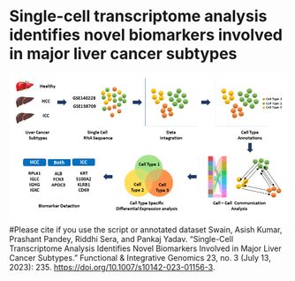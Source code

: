 # Single-cell transcriptome analysis identifies novel biomarkers involved in major liver cancer subtypes
![image](https://github.com/swainasish/liver_cancer_subtype/blob/main/scripts/graphical_abstract.png)
#Please cite if you use the script or annotated dataset 
Swain, Asish Kumar, Prashant Pandey, Riddhi Sera, and Pankaj Yadav. “Single-Cell Transcriptome Analysis Identifies Novel Biomarkers Involved in Major Liver Cancer Subtypes.” Functional & Integrative Genomics 23, no. 3 (July 13, 2023): 235. https://doi.org/10.1007/s10142-023-01156-3.

